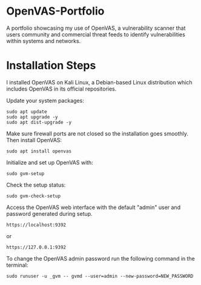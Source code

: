 # OpenVAS-Portfolio
A portfolio showcasing my use of OpenVAS, a vulnerability scanner that users community and commercial threat feeds to identify vulnerabilities within systems and networks.  

# Installation Steps

I installed OpenVAS on Kali Linux, a Debian-based Linux distribution which includes OpenVAS in its official repositories.  

Update your system packages:

    sudo apt update
    sudo apt upgrade -y
    sudo apt dist-upgrade -y

Make sure firewall ports are not closed so the installation goes smoothly.  Then install OpenVAS:
    
    sudo apt install openvas

Initialize and set up OpenVAS with:
    
    sudo gvm-setup

Check the setup status:
    
    sudo gvm-check-setup

Access the OpenVAS web interface with the default "admin" user and password generated during setup.

    https://localhost:9392
or
    
    https://127.0.0.1:9392

To change the OpenVAS admin password run the following command in the terminal:

    sudo runuser -u _gvm -- gvmd --user=admin --new-password=NEW_PASSWORD


